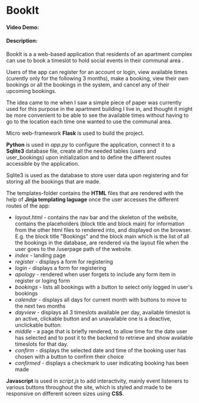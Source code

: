 # BookIt
#### Video Demo:  <URL HERE>
#### Description:

BookIt is a a web-based application that residents of an apartment complex can use to 
book a timeslot to hold social events in their communal area .

Users of the app can register for an account or login, view available times (curently only
for the following 3 months), make a booking, view their own bookings or all the bookings 
in the system, and cancel any of their upcoming bookings.

The idea came to me when I saw a simple piece of paper was currently used for 
this purpose in the apartment building I live in, and thought it might be more convenient 
to be able to see the available times without having to go to the location each time one 
wanted to use the communal area. 

Micro web-framework **Flask**  is used to build the 
project. 

**Python** is used in _app.py_ to configure the application, connect it to a **Sqlite3** database 
file, create all the needed tables (users and user_bookings) upon initialization and to define the 
different routes accessible by the application. 

Sqlite3 is used as the database to store user data upon registering and for storing all the 
bookings that are made.

The templates-folder contains the **HTML** files that are rendered with the help of
**Jinja templating laguage** once the user accesses the different routes of the app:
 
 -  _layout.html_ - contains the nav bar and the skeleton of the website, contains the placeholders 
 (block title and block main) for information from the other html files to rendered into, and displayed on the browser. 
 E.g. the block title "Bookings" and the block main which is the list of all the bookings in the database, are rendered via the layout file when the user goes to the /userpage path of the website.
 -  _index_ - landing page
 -  _register_ - displays a form for registering
 -  _login_ - displays a form for registering
 -  _apology_ - rendered when user forgets to include any form item in register or loging form
 -  _bookings_ - lists all bookings with a button to select only logged in user's bookings
 -  _calendar_ - displays all days for current month with buttons to move to the next two months
 -  _dayview_ - displays all 3 timeslots available per day, available timeslot is an active, clickable button and an unavailable one is a deactive, unclickable button. 
 -  _middle_ - a page that is briefly rendered, to allow time for the date user has selected and to post it to the backend to retrieve and show available timeslots for that day. 
 -  _confirm_ - displays the selected date and time of the booking user has chosen with a button to confirm their choice
 -  _confirmed_ - displays a checkmark to user indicating booking has been made

 
**Javascript** is used in _script.js_ to add interactivity, mainly event listeners to various buttons throughout the site, which is styled and made to be responsive on different screen sizes using **CSS**. 